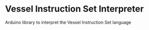 # Vessel Instruction Set Interpreter
Arduino library to interpret the Vessel Instruction Set language
